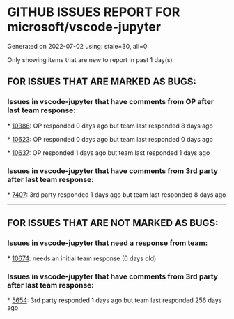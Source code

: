 
# GITHUB ISSUES REPORT FOR microsoft/vscode-jupyter


Generated on 2022-07-02 using: stale=30, all=0


Only showing items that are new to report in past 1 day(s)


## FOR ISSUES THAT ARE MARKED AS BUGS:


### Issues in vscode-jupyter that have comments from OP after last team response:


\* [10386](https://github.com/microsoft/vscode-jupyter/issues/10386 "VScode 1.67.2 - jupyter issue with interactive plots using bqplot"): OP responded 0 days ago but team last responded 8 days ago

\* [10623](https://github.com/microsoft/vscode-jupyter/issues/10623 "Interactive python takes way too long to load. "): OP responded 0 days ago but team last responded 0 days ago

\* [10637](https://github.com/microsoft/vscode-jupyter/issues/10637 "Remote jupyterhub kernel fails to launch: &quot;waiting for kernel to be idle&quot;"): OP responded 1 days ago but team last responded 1 days ago

### Issues in vscode-jupyter that have comments from 3rd party after last team response:


\* [7407](https://github.com/microsoft/vscode-jupyter/issues/7407 "Fail to use catboost-widget in vscode-jupyter"): 3rd party responded 1 days ago but team last responded 8 days ago

---

## FOR ISSUES THAT ARE NOT MARKED AS BUGS:


### Issues in vscode-jupyter that need a response from team:


\* [10674](https://github.com/microsoft/vscode-jupyter/issues/10674 "External application state"): needs an initial team response (0 days old)

### Issues in vscode-jupyter that have comments from 3rd party after last team response:


\* [5654](https://github.com/microsoft/vscode-jupyter/issues/5654 "Kernel finished running cells notification"): 3rd party responded 1 days ago but team last responded 256 days ago

